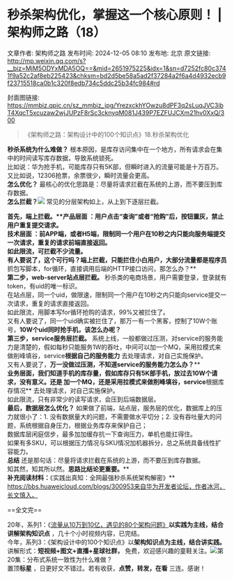 # 秒杀架构优化，掌握这一个核心原则！ | 架构师之路（18）

文章作者: 架构师之路
发布时间: 2024-12-05 08:10
发布地: 北京
原文链接: http://mp.weixin.qq.com/s?__biz=MjM5ODYxMDA5OQ==&mid=2651975225&idx=1&sn=d7252fc80c3741f9a52c2af8eb225423&chksm=bd2d5be58a5ad2f37284a2f6a4d4932ecb9f23715518ca0b1c320f8edb734c5ddc25b34fc984#rd

封面图链接: https://mmbiz.qpic.cn/sz_mmbiz_jpg/YrezxckhYOwzu8dPF3q2sLuqJVC3ibT4XqcT5xcuzaw2wjJUPzF8rSc3cknyqM081J439P7EZFUJCXm21hv0XxQ/300

> 《架构师之路：架构设计中的100个知识点》18.秒杀架构优化

**秒杀系统为什么难做？** 根本原因，是库存访问集中在一个地方，所有请求会在集中的时间读写库存数据，导致系统锁死。  
比如说：华为抢手机，可能库存只有5K部，但瞬时进入的流量可能是十万百万。  
又比如说，12306抢票，余票很少，瞬时流量会更高。  
**怎么优化？** 最核心的优化思路是：尽量将请求拦截在系统的上游，而不要压到库存数据。  
**怎么拦截？**![](https://mmbiz.qpic.cn/mmbiz/YrezxckhYOzvspKwL1s0Cia9doJJEwl76Au6iblDpiceZeQaSiaIGPB2MIyJyP4c2moIcandIcxBMTJibV3WBCH0MEA/640?wx_fmt=png)
常见的分层架构如上，从上到下逐层拦截。  
  
**首先，端上拦截。****产品层面** ：用户点击“查询”或者“抢购”后，按钮置灰，禁止用户重复提交请求。  
**技术层面** ：前APP端，或者H5端，限制同一个用户在10秒之内只能向服务端提交一次请求，重复的请求前端直接返回。  
如此限流，可拦截不少流量。  
有人要说了，这个可行吗？端上拦截，只能拦住小白用户，大部分流量都是程序员**抓包写脚本，for循环，直接调用后端的HTTP接口访问，那怎么办？**  
**第二步，web-server站点层拦截。** 秒杀类的电商场景，用户需要登录，登录就有token，有uid的唯一标识。  
在站点层，同一个uid，做限速，限制同一个用户在10秒之内只能向service提交一次请求，重复的请求直接返回。  
如此限流，用脚本写for循环抢购的请求，99%又被拦住了。  
又有人要说了，同一个uid确实被拦住了，那万一有一个黑客，控制了10W个账号，**10W个uid同时抢手机，该怎么办呢？**  
**第三步，service服务层拦截。**
系统上线，一般都做过压测，对service的服务能力是清楚的，假如每秒只能服务1W的吞吐，中间可以加一个MQ，采用拉模式来做削峰填谷，service**根据自己的服务能力**
去处理请求，对自己实施保护。  
又有人要说了，**万一没做过压测，不知道service的服务能力怎么办？****  
**业务层面，我们知道手机的库存量，假如库存只有5K部手机，放过去10W个请求，没有意义。还是
加一个MQ，还是采用拉模式来做削峰填谷，service**根据库存情况** 去处理请求，对自己实施保护。  
如此限流，只有非常少的读写请求，会压到后端数据层。  
**最后，数据层怎么优化？** 如果做了前端，站点层，服务层的优化，数据库上的压力就很小了：1\. 没有数据量大的问题，不需要做水平切分；2\.
没有吞吐量大的问题，系统根据自身压力，根据业务库存来保护自己；  
数据库层闲庭信步，最多加加缓存抗一下查询压力，单机也能扛得住。  
如果有多SKU，可以根据压力情况与SKU情况加机器拆分，总之系统具备线性扩容能力。  
**总结** 还是那句话：尽量将请求拦截在系统的上游，而不要压到库存数据。  
知其然，知其所以然。**思路比结论更重要。****  
****补充阅读材料：****《实践出真知：全网最强秒杀系统架构解密》**
https://bbs.huaweicloud.com/blogs/300953来自华为开发者论坛，作者冰河，长文慎入。  

==全文完==

  
20年，系列1：《[流量从10万到10亿，遇见的80个架构问题》](http://mp.weixin.qq.com/s?__biz=MjM5ODYxMDA5OQ==&mid=2651974945&idx=1&sn=58ff54415ddf2dd52d03f47a6790344b&chksm=bd2d58fd8a5ad1eb50a647f9443406bdf8bb6288688629f997b4e4c8d8514ca1624da3c2030d&scene=21#wechat_redirect)**以实践为主线，结合讲解架构知识点**
，几十个小时视频内容，已完结。  
今年，系列3：《架构设计中的100个知识点》以**架构知识点为主线，结合讲实践。** 讲解形式：**短视频+图文+直播+星球社群，**
免费，欢迎感兴趣的童鞋关注。![](https://mmbiz.qpic.cn/sz_mmbiz_png/YrezxckhYOwzu8dPF3q2sLuqJVC3ibT4XckoUG0uRoA7pGyLApo7lTrtyRCTaxS5yNyqbEaK8uzphgWbJyew7mg/640?wx_fmt=png&from=appmsg)第20集：分布式系统一致性为什么难做？  
置顶**标星** ，日更好文不错过。若有收获，**点赞，转发，在看** 三连。感谢！

